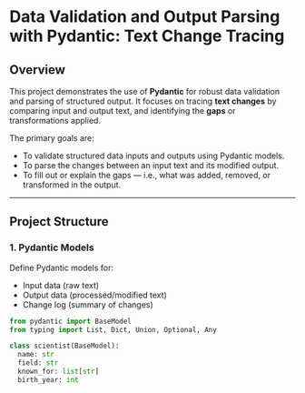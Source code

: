 # Data Validation and Output Parsing with Pydantic: Text Change Tracing

## Overview

This project demonstrates the use of **Pydantic** for robust data validation and parsing of structured output. It focuses on tracing **text changes** by comparing input and output text, and identifying the **gaps** or transformations applied.

The primary goals are:
- To validate structured data inputs and outputs using Pydantic models.
- To parse the changes between an input text and its modified output.
- To fill out or explain the gaps — i.e., what was added, removed, or transformed in the output.

---

## Project Structure

### 1. **Pydantic Models**

Define Pydantic models for:
- Input data (raw text)
- Output data (processed/modified text)
- Change log (summary of changes)

```python
from pydantic import BaseModel
from typing import List, Dict, Union, Optional, Any

class scientist(BaseModel):
  name: str
  field: str
  known_for: list[str]
  birth_year: int
